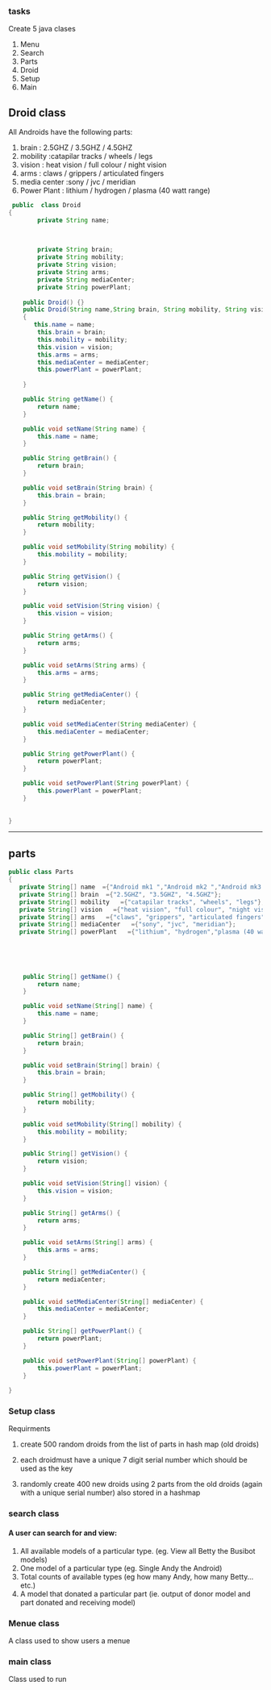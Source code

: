 ### tasks 
Create 5 java clases 

1. Menu
1. Search 
1. Parts 
1. Droid 
1. Setup 
1. Main

## Droid class 
All Androids have the following parts:

1. brain : 2.5GHZ / 3.5GHZ / 4.5GHZ
1. mobility :catapilar tracks  / wheels / legs
1. vision : heat vision / full colour / night vision
1. arms : claws / grippers / articulated fingers
1. media center :sony / jvc / meridian
1. Power Plant : lithium / hydrogen / plasma (40 watt range)



```java 
 public  class Droid 
{
        private String name; 

   
        
        private String brain;
        private String mobility;
        private String vision;
        private String arms;
        private String mediaCenter;
        private String powerPlant;
        
    public Droid() {}
    public Droid(String name,String brain, String mobility, String vision, String arms, String mediaCenter, String powerPlant)
    {
       this.name = name;
        this.brain = brain;
        this.mobility = mobility;
        this.vision = vision;
        this.arms = arms;
        this.mediaCenter = mediaCenter;
        this.powerPlant = powerPlant;
        
    }

    public String getName() {
        return name;
    }

    public void setName(String name) {
        this.name = name;
    }

    public String getBrain() {
        return brain;
    }

    public void setBrain(String brain) {
        this.brain = brain;
    }

    public String getMobility() {
        return mobility;
    }

    public void setMobility(String mobility) {
        this.mobility = mobility;
    }

    public String getVision() {
        return vision;
    }

    public void setVision(String vision) {
        this.vision = vision;
    }

    public String getArms() {
        return arms;
    }

    public void setArms(String arms) {
        this.arms = arms;
    }

    public String getMediaCenter() {
        return mediaCenter;
    }

    public void setMediaCenter(String mediaCenter) {
        this.mediaCenter = mediaCenter;
    }

    public String getPowerPlant() {
        return powerPlant;
    }

    public void setPowerPlant(String powerPlant) {
        this.powerPlant = powerPlant;
    }
   
        
}
```
---

## parts 

```java
public class Parts 
{
   private String[] name  ={"Android mk1 ","Android mk2 ","Android mk3 ","Android mk4 ","android mk5"};
   private String[] brain  ={"2.5GHZ", "3.5GHZ", "4.5GHZ"};
   private String[] mobility   ={"catapilar tracks", "wheels", "legs"};
   private String[] vision   ={"heat vision", "full colour", "night vision"};
   private String[] arms   ={"claws", "grippers", "articulated fingers"};
   private String[] mediaCenter   ={"sony", "jvc", "meridian"};
   private String[] powerPlant   ={"lithium", "hydrogen","plasma (40 watt range)"};
   
   
   
   

    public String[] getName() {
        return name;
    }

    public void setName(String[] name) {
        this.name = name;
    }

    public String[] getBrain() {
        return brain;
    }

    public void setBrain(String[] brain) {
        this.brain = brain;
    }

    public String[] getMobility() {
        return mobility;
    }

    public void setMobility(String[] mobility) {
        this.mobility = mobility;
    }

    public String[] getVision() {
        return vision;
    }

    public void setVision(String[] vision) {
        this.vision = vision;
    }

    public String[] getArms() {
        return arms;
    }

    public void setArms(String[] arms) {
        this.arms = arms;
    }

    public String[] getMediaCenter() {
        return mediaCenter;
    }

    public void setMediaCenter(String[] mediaCenter) {
        this.mediaCenter = mediaCenter;
    }

    public String[] getPowerPlant() {
        return powerPlant;
    }

    public void setPowerPlant(String[] powerPlant) {
        this.powerPlant = powerPlant;
    }
 
}
```

### Setup class 

Requirments 
1. create 500 random droids from the list of parts in hash map (old droids)
1. each droidmust have a unique 7 digit serial number which should be used as the key 


2. randomly create 400 new droids using 2 parts from the old droids (again with a unique serial number) also stored in a hashmap 

### search class 
#### A user can search for and view:
1. All available models of a particular type. (eg. View all Betty the Busibot models)
1. One model of a particular type (eg. Single Andy the Android)
1. Total counts of available types (eg how many Andy, how many Betty…etc.)
1. A model that donated a particular part (ie. output of donor model and part donated and receiving model)

### Menue class 

A class used to show users a menue 

### main class 

Class used to run 











